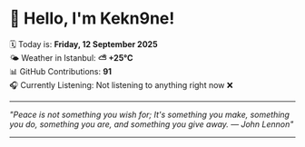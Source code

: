 # 👋 Hello, I'm Kekn9ne!

🗓️ Today is: **Friday, 12 September 2025**  
🌤️ Weather in Istanbul: **⛅️  +25°C**  
📊 GitHub Contributions: **91**  
🎧 Currently Listening: Not listening to anything right now ❌

---

_"Peace is not something you wish for; It's something you make, something you do, something you are, and something you give away. — *John Lennon*"_

---
